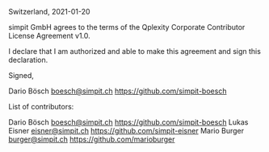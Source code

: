 Switzerland, 2021-01-20

simpit GmbH agrees to the terms of the Qplexity Corporate Contributor License
Agreement v1.0.

I declare that I am authorized and able to make this agreement and sign this
declaration.

Signed,

Dario Bösch boesch@simpit.ch https://github.com/simpit-boesch

List of contributors:

Dario Bösch boesch@simpit.ch https://github.com/simpit-boesch
Lukas Eisner eisner@simpit.ch https://github.com/simpit-eisner
Mario Burger burger@simpit.ch https://github.com/marioburger